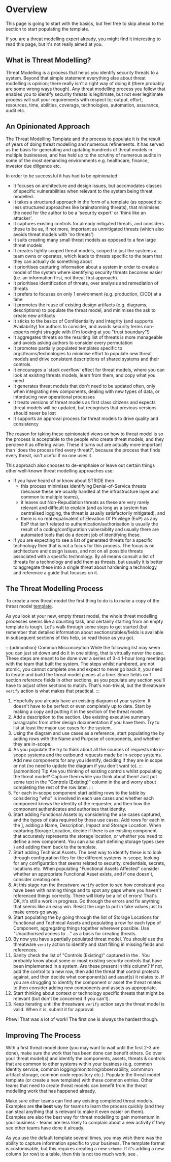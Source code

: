 # Overview

This page is going to start with the basics, but feel free to skip ahead to the [](./template.md) section to start populating the template.

If you are a threat modelling expert already, you might find it interesting to read this page, but it's not really aimed at you.

## What is Threat Modelling?

Threat Modelling is a process that helps you identify security threats to a system.  Beyond that simple statement everything else about threat modelling is opinion; there really isn't a right way of doing it (there probably are some wrong ways though).  Any threat modelling process you follow that enables you to identify security threats is legitimate, but not ever legitimate process will suit your requirements with respect to; output, effort, resources, time, abilities, coverage, technologies, automation, assurance, audit etc.

## An Opinionated Approach

The Threat Modelling Template and the process to populate it is the result of years of doing threat modelling and numerous refinements.  It has served as the basis for generating and updating hundreds of threat models in multiple businesses, and has held up to the scrutiny of numerous audits in some of the most demanding environments e.g. healthcare, finance, investor due diligence etc.

In order to be successful it has had to be opinionated:
- It focuses on architecture and design issues, but accomodates classes of specific vulnerabilities when relevant to the system being threat modelled.
- It takes a structured approach in the form of a template (as opposed to less structured approaches like brainstorming threats), that minimises the need for the author to be a 'security expert' or 'think like an attacker'.
- It captures existing controls for already mitigated threats, and considers these to be as, if not more, important as unmitigated threats (which also avoids threat models with 'no threats')
- It suits creating many small threat models as opposed to a few large threat models
- It creates tightly scoped threat models, scoped to just the systems a team owns or operates, which leads to threats specific to the team that they can actually do something about
- It prioritises capturing information about a system in order to create a model of the system where identifying security threats becomes easier (i.e. an information first, not threat first approach).
- It prioritises identification of threats, over analysis and remediation of threats
- It prefers to focuses on only 1 environment (e.g. production, CICD) at a time
- It promotes the reuse of existing design artifacts (e.g. diagrams, descriptions) to populate the threat model, and minimises the ask to create new artifacts 
- It sticks to the basics of Confidentiality and Integrity (and supports Availability) for authors to consider, and avoids security terms non-experts might struggle with (I'm looking at you "trust boundary"!)
- It aggregates threats so the resulting list of threats is more manageable and avoids asking authors to consider every permutation
- It promotes partially populated templates specific to orgs/teams/technologies to minimise effort to populate new threat models and drive consistent descriptions of shared systems and their controls
- It encourages a 'stack overflow' effect for threat models, where you can look at existing threats models, learn from them, and copy what you need
- It generates threat models that don't need to be updated often, only when integrating new components, dealing with new types of data, or intorducing new operational processes
- It treats versions of threat models as first class citizens and expects threat models will be updated, but recognises that previous versions should never be lost
- It supports an approval process for threat models to drive quality and consistency

The reason for taking these opinionated views on how to threat model is so the process is acceptable to the people who create threat models, and they percieve it as offering value.  These it turns out are actually more important than 'does the process find every threat?', because the process that finds every threat, isn't useful if no one uses it.

This approach also chooses to de-emphaise or leave out certain things other well-known threat modelling approaches use:
- If you have heard of or know about STRIDE then
    - this process minimises identifying Denial-of-Service threats (because these are usually handled at the infrastructure layer and common to multiple teams), 
    - it leaves out Non-Repudiation threats as these are very rarely relevant and difficult to explain (and as long as a system has centralised logging, the threat is usually satisfactorily mitigated), and
    - there is no real equalivalent of Elevation Of Privilege (EoP) as any EoP that isn't related to authentication/authorisation is usually the result of a coding/configuration vulneraiblity and usually there are automated tools that do a decent job of identifying these.
- If you are expecting to see a list of generated threats for a specific technology then that is not a focus for this process.  The focus is on architecture and design issues, and not on all possible threats associated with a specific technology.  By all means consult a list of threats for a technology and add them as threats, but usually it is better to aggregate these into a single threat about hardening a technology and reference a guide that focuses on it.

## The Threat Modelling Process

To create a new threat model the first thing to do is to make a copy of the threat model [template](./template.md).

As you look at your new, empty threat model, the whole threat modelling processes seems like a daunting task, and certainly starting from an empty template is tough.  Let's walk through some steps to get started (but remember that detailed information about sections/tables/fields is available in subsequent sections of this help, so read those as you go).

:::{admonition} Common Misconception
While the following list may seem you can just sit down and do it in one sitting, that is virtually never the case.  These steps are meant to be done over a series of 3-4 1-hour long meetings with the team that built the system.  The steps whilst numbered, are not atomic, you cannot complete one and expect to never go back it, you need to iterate and build the threat model pieces at a time.  Since fields on 1 section reference fields in other sections, as you populate any section you'll have to adjust other sections to match.  That's non-trivial, but the threatware `verify` action is what makes that practical.
:::

1. Hopefully you already have an existing diagram of your system.  It doesn't have to be perfect or even completely up to date.  Start by making a copy and putting it in the [](./components.md#components-diagram) section of the threat model.
2. Add a description to the [](./template.md#description) section.  Use existing executive summary paragraphs from other design documentation if you have them.  Try to list at least the major use cases for the system.
3. Using the diagram and use cases as a reference, start populating the [](./components.md#components-details-table) by adding rows with the Name and Purpose of components, and whether they are in-scope.
4. As you populate the [](./components.md#components-details-table) try to think about all the sources of requests into in-scope systems and the outbound requests made be in-scope systems.  Add new components for any you identify, deciding if they are in scope or not (no need to update the diagram if you don't want to).
:::{admonition} Tip
Are you thinking of existing controls whilst populating the threat model?  Capture them while you think about them!  Just put some text in the "Controls (Existing)" column in the [](./threats-controls.md#threats-and-controls-table) and worry about completing the rest of the row later.
:::
5.  For each in-scope component start adding rows to the [](./components.md#components-authn-and-authz-table) table by considering "who" is involved in each use cases and whether each component knows the identity of the requester, and then how the component authenticates and authorises that identity.
6. Start adding Functional Assets by considering the use cases captured, and the types of data required by those use cases.  Add rows for each in the [](./assets.md#functional-assets-table)], adding a Name, Description, Impact and Storage Location.  When capturing Storage Location, decide if there is an existing component that accurately represents the storage location, or whether you need to define a new component.  You can also start defining storage types (see [](./assets.md#functional-assets-table)) and adding them back to the template.
7. Start adding Technical Assets.  The best way to identify these is to look through configuration files for the different systems in-scope, looking for any configuration that seems related to security, credentials, secrets, locations etc.  When populating "Functional Assets Affected" consider whether an appropriate Functional Asset exists, and if one doesn't, consider creating one.
8. At this stage run the threatware `verify` action to see how consistant you have been with naming things and to spot any gaps where you haven't referenced things correctly.  There will likely be a lot of errors!  That's OK, it's still a work in progress.  Go through the errors and fix anything that seems like an easy win.  Resist the urge to put in fake values just to make errors go away.
9. Start populating the [](./threats-controls.md#threats-and-controls-table) by going through the list of Storage Locations for Functional and Technical Assets and populating a row for each type of Component, aggregating things together wherever possible.  Use "Unauthorised access to ..." as a basis for creating threats.
10. By now you have a partially populated threat model.  You should use the threatware `verify` action to identify and start filling in missing fields and references.
11. Sanity check the list of "Controls (Existing)" captured in the [](./threats-controls.md#threats-and-controls-table).  You probably know about some or most existing security controls that have been implemented in a system.  Are these present in this column?  If not, add the control to a new row, then add the threat that control protects against, and then decide what component(s) and asset(s) it relates to.  If you are struggling to identify the component or asset the threat relates to then consider adding new components and assets as appropriate.
12. Start thinking about context or technology specific threats that might be relevant (but don't be concerned if you can't).
13. Keep iterating until the threatware `verify` action says the threat model is valid.  When it is, submit it for approval.

Phew! That was a lot of work!  The first one is always the hardest though.

## Improving The Process

With a first threat model done (you may want to wait until the first 2-3 are done), make sure the work that has been done can benefit others.  Go over your threat model(s) and identify the components, assets, threats & controls that are common to other systems within your business (e.g. common Identity service, common logging/monitoring/observability, commmon artifact storage, common code repository etc.).  Populate the threat model template (or create a new template) with these common entries.  Other teams that need to create threat models can benefit from the threat modelling work that has happened already.

Make sure other teams can find any existing completed threat models.  Examples are **the best** way for teams to learn the process quickly (and they can steal anything that is relevant to make it even easier on them).  Examples are also the best way for threat modelling to gain momentum in your business - teams are less likely to complain about a new activity if they see other teams have done it already.

As you use the default template several times, you may wish there was the ability to capture information specific to your business.  The template format is customisable, but this requires creating a new `scheme`.  If it's adding a new column (or row) to a table, then this is not too much work, see [](../customise/overview.md).
